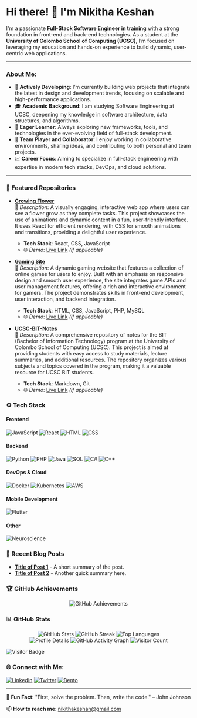 # Hi there! 👋 I'm Nikitha Keshan

I'm a passionate **Full-Stack Software Engineer in training** with a strong foundation in front-end and back-end technologies. As a student at the **University of Colombo School of Computing (UCSC)**, I’m focused on leveraging my education and hands-on experience to build dynamic, user-centric web applications.

---

### About Me:
- 🔭 **Actively Developing**: I’m currently building web projects that integrate the latest in design and development trends, focusing on scalable and high-performance applications.
- 🎓 **Academic Background**: I am studying Software Engineering at UCSC, deepening my knowledge in software architecture, data structures, and algorithms.
- 🌱 **Eager Learner**: Always exploring new frameworks, tools, and technologies in the ever-evolving field of full-stack development.
- 👥 **Team Player and Collaborator**: I enjoy working in collaborative environments, sharing ideas, and contributing to both personal and team projects.
- 📈 **Career Focus**: Aiming to specialize in full-stack engineering with expertise in modern tech stacks, DevOps, and cloud solutions.

---

### 📌 Featured Repositories

- [**Growing Flower**](https://github.com/nikithaKesh/growing-flower)  
  📜 *Description*: A visually engaging, interactive web app where users can see a flower grow as they complete tasks. This project showcases the use of animations and dynamic content in a fun, user-friendly interface. It uses React for efficient rendering, with CSS for smooth animations and transitions, providing a delightful user experience.
  - **Tech Stack**: React, CSS, JavaScript
  - 🌐 *Demo*: [Live Link](https://growing-flower-demo-link.com) *(if applicable)*

- [**Gaming Site**](https://github.com/nikithaKesh/gaming-site)  
  📜 *Description*: A dynamic gaming website that features a collection of online games for users to enjoy. Built with an emphasis on responsive design and smooth user experience, the site integrates game APIs and user management features, offering a rich and interactive environment for gamers. The project demonstrates skills in front-end development, user interaction, and backend integration.
  - **Tech Stack**: HTML, CSS, JavaScript, PHP, MySQL
  - 🌐 *Demo*: [Live Link](https://gaming-site-demo-link.com) *(if applicable)*


- [**UCSC-BIT-Notes**](https://github.com/nikithaKesh/UCSC-BIT-Notes)  
  📜 *Description*: A comprehensive repository of notes for the BIT (Bachelor of Information Technology) program at the University of Colombo School of Computing (UCSC). This project is aimed at providing students with easy access to study materials, lecture summaries, and additional resources. The repository organizes various subjects and topics covered in the program, making it a valuable resource for UCSC BIT students.
  - **Tech Stack**: Markdown, Git
  - 🌐 *Demo*: [Live Link](https://github.com/nikithaKesh/UCSC-BIT-Notes) *(if applicable)*


### ⚙️ Tech Stack

#### Frontend
![JavaScript](https://img.shields.io/badge/JavaScript-F7DF1E?style=for-the-badge&logo=javascript&logoColor=black)
![React](https://img.shields.io/badge/React-61DAFB?style=for-the-badge&logo=react&logoColor=black)
![HTML](https://img.shields.io/badge/HTML-E34F26?style=for-the-badge&logo=html5&logoColor=white)
![CSS](https://img.shields.io/badge/CSS-1572B6?style=for-the-badge&logo=css3&logoColor=white)

#### Backend
![Python](https://img.shields.io/badge/Python-3776AB?style=for-the-badge&logo=python&logoColor=white)
![PHP](https://img.shields.io/badge/PHP-777BB4?style=for-the-badge&logo=php&logoColor=white)
![Java](https://img.shields.io/badge/Java-007396?style=for-the-badge&logo=java&logoColor=white)
![SQL](https://img.shields.io/badge/SQL-4479A1?style=for-the-badge&logo=postgresql&logoColor=white)
![C#](https://img.shields.io/badge/C%23-239120?style=for-the-badge&logo=c-sharp&logoColor=white)
![C++](https://img.shields.io/badge/C++-00599C?style=for-the-badge&logo=c%2B%2B&logoColor=white)

#### DevOps & Cloud
![Docker](https://img.shields.io/badge/Docker-2496ED?style=for-the-badge&logo=docker&logoColor=white)
![Kubernetes](https://img.shields.io/badge/Kubernetes-326CE5?style=for-the-badge&logo=kubernetes&logoColor=white)
![AWS](https://img.shields.io/badge/Amazon_AWS-232F3E?style=for-the-badge&logo=amazonaws&logoColor=white)

#### Mobile Development
![Flutter](https://img.shields.io/badge/Flutter-02569B?style=for-the-badge&logo=flutter&logoColor=white)

#### Other
![Neuroscience](https://img.shields.io/badge/Neuroscience-FF6347?style=for-the-badge&logo=neuroscience&logoColor=white)

### 📝 Recent Blog Posts
- **[Title of Post 1](#)** - A short summary of the post.
- **[Title of Post 2](#)** - Another quick summary here.

### 🏆 GitHub Achievements

<div align="center">
  <img src="https://github-profile-achievements.vercel.app/api/achievements?username=nikithaKesh&theme=radical" alt="GitHub Achievements" />
</div>

### 📊 GitHub Stats

<div align="center">
  <img src="https://github-readme-stats.vercel.app/api?username=nikithaKesh&show_icons=true&theme=radical" alt="GitHub Stats" />
  <img src="https://streak-stats.demolab.com/?user=nikithaKesh&theme=radical" alt="GitHub Streak" />
  <img src="https://github-readme-stats.vercel.app/api/top-langs/?username=nikithaKesh&layout=compact&theme=radical" alt="Top Languages" />
  <br>
  <img src="https://github-profile-summary-cards.vercel.app/api/cards/profile-details?username=nikithaKesh&theme=radical" alt="Profile Details" />
  <img src="https://github-readme-activity-graph.vercel.app/graph?username=nikithaKesh&theme=radical" alt="GitHub Activity Graph" />
  <img src="https://visitor-badge.laobi.icu/badge?page_id=nikithaKesh.github.profile" alt="Visitor Count" />
</div>

![Visitor Badge](https://komarev.com/ghpvc/?username=nikithaKesh)


### 🌐 Connect with Me:

[![LinkedIn](https://img.shields.io/badge/LinkedIn-0A66C2?style=for-the-badge&logo=linkedin&logoColor=white)](https://linkedin.com/in/nikithakesh)
[![Twitter](https://img.shields.io/badge/Twitter-1DA1F2?style=for-the-badge&logo=twitter&logoColor=white)](https://twitter.com/nikithakesh)
[![Bento](https://img.shields.io/badge/Bento.me-333333?style=for-the-badge&logo=data:image/svg+xml;base64,<encoded_logo>)](https://bento.me/nikithagithub)

---

🌟 **Fun Fact**: "First, solve the problem. Then, write the code." – John Johnson

📫 **How to reach me**: [nikithakeshan@gmail.com](mailto:nikithakeshan@gmail.com)
